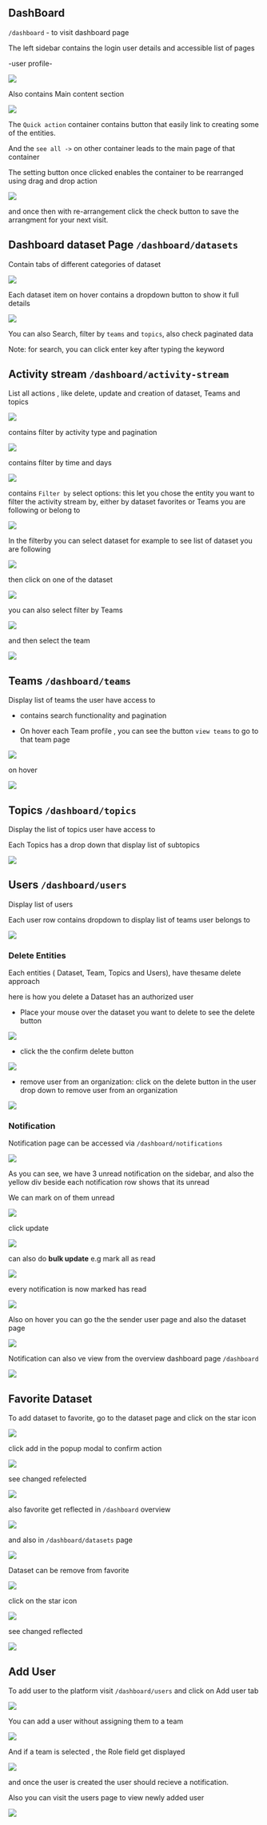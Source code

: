 ## DashBoard

`/dashboard` - to visit dashboard page

The left sidebar contains the login user details and accessible list of pages

-user profile-

![](./profile.png)

Also contains Main content section

![](./dashboard.png)

The `Quick action` container contains button that easily link to creating some of the entities.

And the `see all ->` on other container leads to the main page of that container

The setting button once clicked enables the container to be rearranged using drag and drop action

![](./drag.png)

and once then with re-arrangement click the check button to save the arrangment for your next visit.

## Dashboard dataset Page `/dashboard/datasets`

Contain tabs of different categories of dataset

![](./datasetpage.png)

Each dataset item on hover contains a dropdown button to show it full details

![](./datasetdetails.png)

You can also Search, filter by `teams` and `topics`, also check paginated data

Note: for search, you can click enter key after typing the keyword

## Activity stream `/dashboard/activity-stream`

List all actions , like delete, update and creation of dataset, Teams and topics

![](./activitypage.png)

contains filter by activity type and pagination

![](./activityfilter2.png)

contains filter by time and days

![](./activityfilter.png)

contains `Filter by` select options: this let you chose the entity you want to filter the activity stream by, either by dataset favorites or Teams you are following or belong to

![](./filterby.png)

In the filterby you can select dataset for example to see list of dataset you are following

![](./filterdataset.png)

then click on one of the dataset

![](./filterdataset1.png)

you can also select filter by Teams

![](./filterteams.png)

and then select the team

![](./teamsselect.png)

## Teams `/dashboard/teams`

Display list of teams the user have access to

- contains search functionality and pagination

- On hover each Team profile , you can see the button `view teams` to go to that team page

![](./teams.png)

on hover

![](./teamhover.png)

## Topics `/dashboard/topics`

Display the list of topics user have access to

Each Topics has a drop down that display list of subtopics

![](./topics.png)

## Users `/dashboard/users`

Display list of users

Each user row contains dropdown to display list of teams user belongs to

![](./users.png)

### Delete Entities

Each entities ( Dataset, Team, Topics and Users), have thesame delete approach

here is how you delete a Dataset has an authorized user

- Place your mouse over the dataset you want to delete to see the delete button

![](./delete1.png)

- click the the confirm delete button

![](delete2.png)

- remove user from an organization: click on the delete button in the user drop down to remove user from an organization

![](./removeuser.png)

### Notification

Notification page can be accessed via `/dashboard/notifications`

![](./notification.png)

As you can see, we have 3 unread notification on the sidebar, and also the yellow div beside each notification row shows that its unread

We can mark on of them unread

![](./selectread.png)

click update

![](./selectread1.png)

can also do **bulk update** e.g mark all as read

![](./selectall.png)

every notification is now marked has read

![](./selectall1.png)

Also on hover you can go the the sender user page and also the dataset page

![](./links.png)

Notification can also ve view from the overview dashboard page `/dashboard`

![](./notoverview.png)

## Favorite Dataset

To add dataset to favorite, go to the dataset page and click on the star icon

![](./addfave.png)

click add in the popup modal to confirm action

![](./addfave1.png)

see changed refelected

![](./addfave2.png)

also favorite get reflected in `/dashboard` overview

![](./faved.png)

and also in `/dashboard/datasets` page

![](./fave3.png)

Dataset can be remove from favorite

![](./addfave2.png)

click on the star icon

![](./removefave.png)

see changed reflected

![](./addfave.png)

## Add User

To add user to the platform visit `/dashboard/users` and click on Add user tab

![](./adduser.png)

You can add a user without assigning them to a team

![](./adduser1.png)

And if a team is selected , the Role field get displayed

![](./adduser2.png)

and once the user is created the user should recieve a notification.

Also you can visit the users page to view newly added user

![](./adduser3.png)
